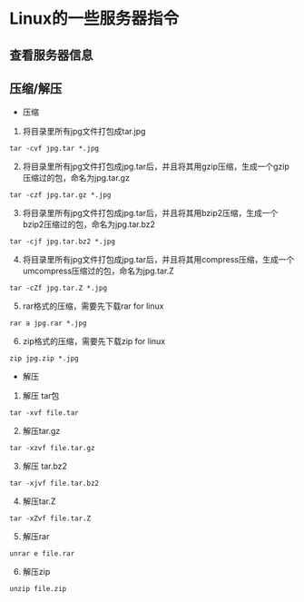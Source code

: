 # Linux的一些服务器指令
## 查看服务器信息


## 压缩/解压
* 压缩
1. 将目录里所有jpg文件打包成tar.jpg 
``` 
tar -cvf jpg.tar *.jpg
```
2. 将目录里所有jpg文件打包成jpg.tar后，并且将其用gzip压缩，生成一个gzip压缩过的包，命名为jpg.tar.gz
```
tar -czf jpg.tar.gz *.jpg
``` 
3. 将目录里所有jpg文件打包成jpg.tar后，并且将其用bzip2压缩，生成一个bzip2压缩过的包，命名为jpg.tar.bz2
```
tar -cjf jpg.tar.bz2 *.jpg
```
4. 将目录里所有jpg文件打包成jpg.tar后，并且将其用compress压缩，生成一个umcompress压缩过的包，命名为jpg.tar.Z
```
tar -cZf jpg.tar.Z *.jpg
```
5. rar格式的压缩，需要先下载rar for linux
```
rar a jpg.rar *.jpg
```
6. zip格式的压缩，需要先下载zip for linux
```
zip jpg.zip *.jpg
```
* 解压
1. 解压 tar包
```
tar -xvf file.tar
```
2. 解压tar.gz
```
tar -xzvf file.tar.gz
```
3. 解压 tar.bz2
```
tar -xjvf file.tar.bz2
```
4. 解压tar.Z
```
tar -xZvf file.tar.Z
```
5. 解压rar
```
unrar e file.rar
```
6. 解压zip
```
unzip file.zip
```
